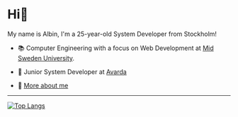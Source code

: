 # Hi👋

My name is Albin, I'm a 25-year-old System Developer from Stockholm!

- 📚 Computer Engineering with a focus on Web Development at [Mid Sweden University](https://www.miun.se/en/).

- 💼 Junior System Developer at [Avarda](https://www.avarda.com/site/)

- 🧍 [More about me](https://www.albinronnkvist.me/en-US)

---

[![Top Langs](https://github-readme-stats.vercel.app/api/top-langs/?username=albinronnkvist&theme=dark&hide=html,css&layout=compact)](https://github.com/anuraghazra/github-readme-stats)
